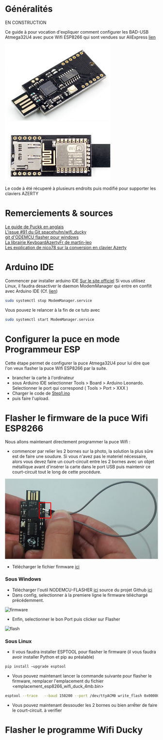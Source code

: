 # Généralités

EN CONSTRUCTION

Ce guide à pour vocation d'expliquer comment configurer les BAD-USB Atmega32U4 avec puce Wifi ESP8266 qui sont vendues sur AliExpress [lien](https://fr.aliexpress.com/item/32946940424.html)

![BAD-USB_front](https://raw.githubusercontent.com/sebastienPoussard/BADUSB_Atmega32U4_ESP8266_FR/master/img/badusb_front.png)
![BAD-USB_back](https://raw.githubusercontent.com/sebastienPoussard/BADUSB_Atmega32U4_ESP8266_FR/master/img/badusb_back.png)

Le code à été récuperé à plusieurs endroits puis modifié pour supporter les claviers AZERTY

# Remerciements & sources

[Le guide de Puckk en anglais](https://github.com/puckk/CJMCU-3212/blob/master/README.md)  
[L'issue #91 du Git spacehuhn/wifi_ducky](https://github.com/spacehuhn/wifi_ducky/issues/91)  
[git d'ODEMCU flasher pour windows](https://github.com/nodemcu/nodemcu-flasher)  
[La librairie KeyboardAzertyFr de martin-leo](https://github.com/martin-leo/KeyboardAzertyFr)  
[Les explication de nico78 sur la conversion en clavier Azerty](https://forum.arduino.cc/index.php?topic=552465.0)



# Arduino IDE
Commencer par installer arduino IDE [Sur le site officiel](https://www.arduino.cc/en/main/software)
Si vous utilisez Linux, il faudra desactiver le daemon ModemManager qui entre en conflit avec Arduino IDE (Cf. [lien](https://forum.sparkfun.com/viewtopic.php?t=46710))
```Bash
sudo systemctl stop ModemManager.service
```
Vous pouvez le relancer à la fin de ce tuto avec  
```Bash
sudo systemctl start ModemManager.service
```

# Configurer la puce en mode Programmeur ESP
Cette étape permet de configurer la puce Atmega32U4 pour lui dire que l'on veux flasher la puce Wifi ESP8266 par la suite.
- brancher la carte à l'ordinateur
- sous Arduino IDE selectionner Tools > Board > Arduino Leonardo. Selectionner le port qui correspond ( Tools > Port > XXX )
- Charger le code de [Step1.ino](https://github.com/sebastienPoussard/BADUSB_Atmega32U4_ESP8266_FR/blob/master/fichiers/step1.ino)
- puis faire l'upload.

# Flasher le firmware de la puce Wifi ESP8266
Nous allons maintenant directement programmer la puce Wifi :
- commencer par relier les 2 bornes sur la photo, la solution la plus sûre est de faire une soudure. Si vous n'avez pas le materiel nécessaire, alors vous devez faire un court-circuit entre les 2 bornes avec un objet métallique avant d'insérer la carte dans le port USB puis maintenir ce court-circuit tout le long de cette procédure.

![shunt](https://raw.githubusercontent.com/sebastienPoussard/BADUSB_Atmega32U4_ESP8266_FR/master/img/shunt.png)

- Télécharger le fichier firmware [ici](https://github.com/sebastienPoussard/BADUSB_Atmega32U4_ESP8266_FR/raw/master/fichiers/esp8266_wifi_duck_4mb.bin)

### Sous Windows
- Télécharger l'outil NODEMCU-FLASHER [ici](https://github.com/nodemcu/nodemcu-flasher/archive/master.zip)
source du projet Github [ici](https://github.com/nodemcu/nodemcu-flasher)
- Dans config, selectionner à la premiere ligne le firmware téléchargé précédemment.

![firmware](https://github.com/nodemcu/nodemcu-flasher/raw/master/Resources/Images/NodeMCU-Flasher-Setting.png)

- Enfin, selectionner le bon Port puis clicker sur Flasher

![flash](https://raw.githubusercontent.com/nodemcu/nodemcu-flasher/master/Resources/Images/NodeMCU-Flasher-Begin.png)



### Sous Linux

- Il vous faudra installer ESPTOOL pour flasher le firmware (il vous faudra avoir installer Python et pip au préalable)
```Bash
pip install –upgrade esptool
```
- Vous pouvez maintenant lancer la commande suivante pour flasher le firmware, remplacer l'emplacement du fichier <emplacement_esp8266_wifi_duck_4mb.bin>  
```Bash
esptool --trace   --baud 150200 --port /dev/ttyACM0 write_flash 0x00000 <emplacement_esp8266_wifi_duck_4mb.bin> --flash_size 4MB --flash_mode dio --flash_freq 40m
```
- Vous pouvez maintenant dessouder les 2 bornes ou bien arrếter de faire le court-circuit.
à verifier

# Flasher le programme Wifi Ducky


